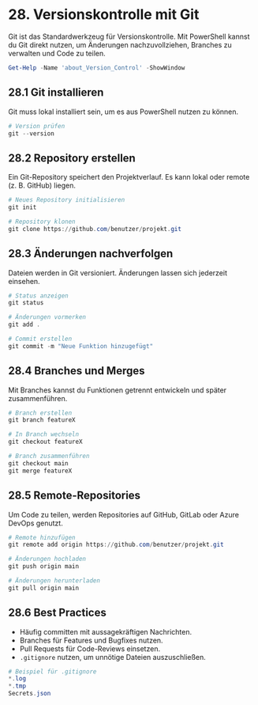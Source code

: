 # 28. Versionskontrolle mit Git

Git ist das Standardwerkzeug für Versionskontrolle. Mit PowerShell kannst du Git direkt nutzen, um Änderungen nachzuvollziehen, Branches zu verwalten und Code zu teilen.

```powershell
Get-Help -Name 'about_Version_Control' -ShowWindow
```

## 28.1 Git installieren

Git muss lokal installiert sein, um es aus PowerShell nutzen zu können.

```powershell
# Version prüfen
git --version
```

## 28.2 Repository erstellen

Ein Git-Repository speichert den Projektverlauf. Es kann lokal oder remote (z. B. GitHub) liegen.

```powershell
# Neues Repository initialisieren
git init

# Repository klonen
git clone https://github.com/benutzer/projekt.git
```

## 28.3 Änderungen nachverfolgen

Dateien werden in Git versioniert. Änderungen lassen sich jederzeit einsehen.

```powershell
# Status anzeigen
git status

# Änderungen vormerken
git add .

# Commit erstellen
git commit -m "Neue Funktion hinzugefügt"
```

## 28.4 Branches und Merges

Mit Branches kannst du Funktionen getrennt entwickeln und später zusammenführen.

```powershell
# Branch erstellen
git branch featureX

# In Branch wechseln
git checkout featureX

# Branch zusammenführen
git checkout main
git merge featureX
```

## 28.5 Remote-Repositories

Um Code zu teilen, werden Repositories auf GitHub, GitLab oder Azure DevOps genutzt.

```powershell
# Remote hinzufügen
git remote add origin https://github.com/benutzer/projekt.git

# Änderungen hochladen
git push origin main

# Änderungen herunterladen
git pull origin main
```

## 28.6 Best Practices

- Häufig committen mit aussagekräftigen Nachrichten.
- Branches für Features und Bugfixes nutzen.
- Pull Requests für Code-Reviews einsetzen.
- `.gitignore` nutzen, um unnötige Dateien auszuschließen.

```powershell
# Beispiel für .gitignore
*.log
*.tmp
Secrets.json
```
